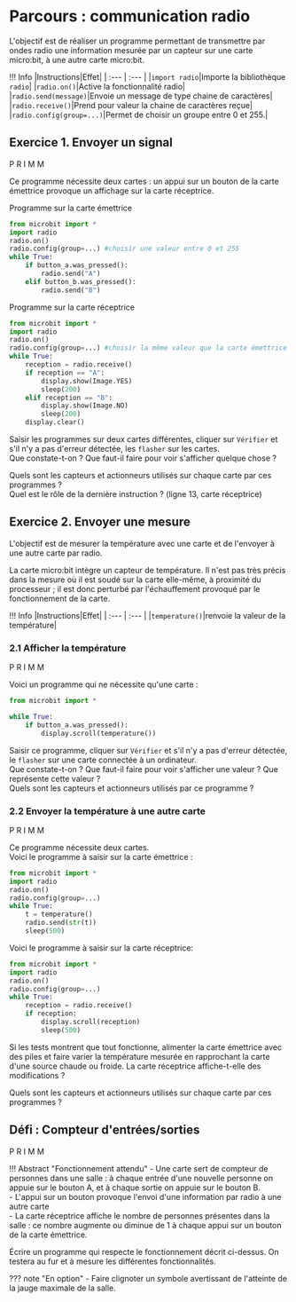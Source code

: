 # Parcours : communication radio

L'objectif est de réaliser un programme permettant de transmettre par ondes radio une information mesurée par un capteur sur une carte micro:bit, à une autre carte micro:bit.


!!! Info
    |Instructions|Effet|
    | :--- | :--- |
    |`import radio`|Importe la bibliothèque `radio`|
    |`radio.on()`|Active la fonctionnalité radio|
    |`radio.send(message)`|Envoie un message de type chaine de caractères|
    |`radio.receive()`|Prend pour valeur la chaine de caractères reçue|
    |`radio.config(group=...)`|Permet de choisir un groupe entre 0 et 255.|

## Exercice 1. Envoyer un signal
<span class="item primm">P</span>
<span class="item p_r_imm">R</span>
<span class="item pr_i_mm">I</span>
<span class="item primm">M</span>
<span class="item primm">M</span>

Ce programme nécessite deux cartes : un appui sur un bouton de la carte émettrice provoque un affichage sur la carte réceptrice.

Programme sur la carte émettrice
```python  linenums="1"
from microbit import *
import radio
radio.on()
radio.config(group=...) #choisir une valeur entre 0 et 255
while True:
    if button_a.was_pressed():
        radio.send("A")
    elif button_b.was_pressed():
        radio.send("B")
```        

Programme sur la carte réceptrice
```python  linenums="1"
from microbit import *
import radio
radio.on()
radio.config(group=...) #choisir la même valeur que la carte émettrice
while True:
    reception = radio.receive()
    if reception == "A":
        display.show(Image.YES)
        sleep(200)
    elif reception == "B":
        display.show(Image.NO)
        sleep(200)
    display.clear()
```
Saisir les programmes sur deux cartes différentes, cliquer sur `Vérifier` et s'il n'y a pas d'erreur détectée, les `flasher` sur les cartes.  
Que constate-t-on ? Que faut-il faire pour voir s'afficher quelque chose ?  

Quels sont les capteurs et actionneurs utilisés sur chaque carte par ces programmes ?   
Quel est le rôle de la dernière instruction ? (ligne 13, carte réceptrice)


## Exercice 2. Envoyer une mesure

L'objectif est de mesurer la température avec une carte et de l'envoyer à une autre carte par radio.

La carte micro:bit intègre un capteur de température. Il n'est pas très précis dans la mesure où il est soudé sur la carte elle-même, à proximité du processeur ; il est donc perturbé par l'échauffement provoqué par le fonctionnement de la carte.

!!! Info
    |Instructions|Effet|
    | :--- | :--- |
    |`temperature()`|renvoie la valeur de la température|

### 2.1 Afficher la température
<span class="item primm">P</span>
<span class="item p_r_imm">R</span>
<span class="item pr_i_mm">I</span>
<span class="item primm">M</span>
<span class="item primm">M</span>

Voici un programme qui ne nécessite qu'une carte :

```python
from microbit import *

while True:
    if button_a.was_pressed():
        display.scroll(temperature())
```
Saisir ce programme, cliquer sur `Vérifier` et s'il n'y a pas d'erreur détectée, le `flasher` sur une carte connectée à un ordinateur.  
Que constate-t-on ? Que faut-il faire pour voir s'afficher une valeur ? Que représente cette valeur ?  
Quels sont les capteurs et actionneurs utilisés  par ce programme ?   

### 2.2 Envoyer la température à une autre carte
<span class="item primm">P</span>
<span class="item p_r_imm">R</span>
<span class="item pr_i_mm">I</span>
<span class="item primm">M</span>
<span class="item primm">M</span>

Ce programme nécessite deux cartes.  
Voici le programme à saisir sur la carte émettrice :

```python
from microbit import *
import radio
radio.on()
radio.config(group=...)
while True:
    t = temperature()
    radio.send(str(t))
    sleep(500)
```


Voici le programme à saisir sur la carte réceptrice:

```python
from microbit import *
import radio
radio.on()
radio.config(group=...)
while True:
    reception = radio.receive()
    if reception:
        display.scroll(reception)
        sleep(500)
```

Si les tests montrent que tout fonctionne, alimenter la carte émettrice avec des piles et faire varier la température mesurée en rapprochant la carte d'une source chaude ou froide. La carte réceptrice affiche-t-elle des modifications ?

Quels sont les capteurs et actionneurs utilisés sur chaque carte par ces programmes ?   

## Défi : Compteur d'entrées/sorties

<span class="item primm">P</span>
<span class="item primm">R</span>
<span class="item primm">I</span>
<span class="item primm">M</span>
<span class="item prim_m">M</span>

!!! Abstract "Fonctionnement attendu"
    - Une carte sert de compteur de personnes dans une salle : à chaque entrée d'une nouvelle personne on appuie sur le bouton A, et à chaque sortie on appuie sur le bouton B.  
    - L'appui sur un bouton provoque l'envoi d'une information par radio à une autre carte  
    - La carte réceptrice affiche le nombre de personnes présentes dans la salle : ce nombre augmente ou diminue de 1 à chaque appui sur un bouton de la carte émettrice.

Écrire un programme qui respecte le fonctionnement décrit ci-dessus.
On testera au fur et à mesure les différentes fonctionnalités.

??? note "En option"
    - Faire clignoter un symbole avertissant de l'atteinte de la jauge maximale de la salle.
